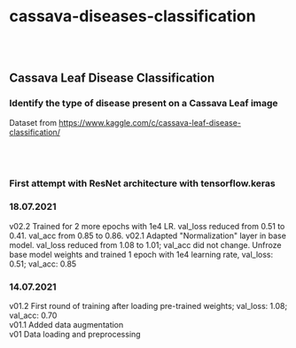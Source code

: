 # cassava-diseases-classification
<br/><br/>

## Cassava Leaf Disease Classification
### Identify the type of disease present on a Cassava Leaf image
Dataset from https://www.kaggle.com/c/cassava-leaf-disease-classification/<br/>
<br/><br/><br/>
### First attempt with ResNet architecture with tensorflow.keras

### 18.07.2021
v02.2 Trained for 2 more epochs with 1e4 LR. val_loss reduced from 0.51 to 0.41. val_acc from 0.85 to 0.86.
v02.1 Adapted "Normalization" layer in base model. val_loss reduced from 1.08 to 1.01; val_acc did not change. Unfroze base model weights and trained 1 epoch with 1e4 learning rate, val_loss: 0.51; val_acc: 0.85<br/>

### 14.07.2021
v01.2 First round of training after loading pre-trained weights; val_loss: 1.08; val_acc: 0.70<br/>
v01.1 Added data augmentation<br/>
v01 Data loading and preprocessing<br/>
